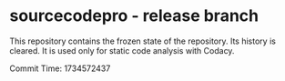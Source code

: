# sourcecodepro - release branch

This repository contains the frozen state of the repository.
Its history is cleared. It is used only for static code
analysis with Codacy.

Commit Time: 1734572437